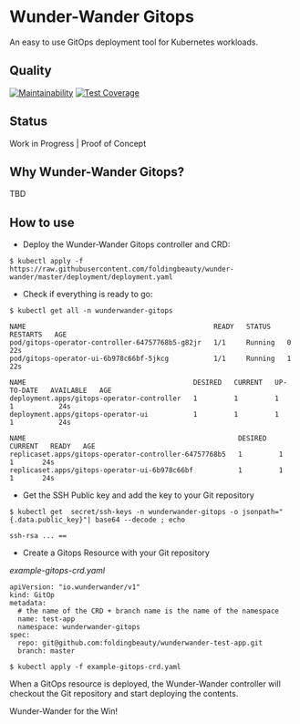 # Wunder-Wander Gitops
An easy to use GitOps deployment tool for Kubernetes workloads.

## Quality
[![Maintainability](https://api.codeclimate.com/v1/badges/1a75cf1d0c809b33d08f/maintainability)](https://codeclimate.com/github/foldingbeauty/wunder-wander/maintainability)
[![Test Coverage](https://api.codeclimate.com/v1/badges/1a75cf1d0c809b33d08f/test_coverage)](https://codeclimate.com/github/foldingbeauty/wunder-wander/test_coverage)

## Status

Work in Progress | Proof of Concept

## Why Wunder-Wander Gitops?

TBD

## How to use

- Deploy the Wunder-Wander Gitops controller and CRD:


`$ kubectl apply -f https://raw.githubusercontent.com/foldingbeauty/wunder-wander/master/deployment/deployment.yaml`


- Check if everything is ready to go:

```
$ kubectl get all -n wunderwander-gitops

NAME                                              READY   STATUS    RESTARTS   AGE
pod/gitops-operator-controller-64757768b5-g82jr   1/1     Running   0          22s
pod/gitops-operator-ui-6b978c66bf-5jkcg           1/1     Running   1          22s

NAME                                         DESIRED   CURRENT   UP-TO-DATE   AVAILABLE   AGE
deployment.apps/gitops-operator-controller   1         1         1            1           24s
deployment.apps/gitops-operator-ui           1         1         1            1           24s

NAME                                                    DESIRED   CURRENT   READY   AGE
replicaset.apps/gitops-operator-controller-64757768b5   1         1         1       24s
replicaset.apps/gitops-operator-ui-6b978c66bf           1         1         1       24s

```

- Get the SSH Public key and add the key to your Git repository

`$ kubectl get  secret/ssh-keys -n wunderwander-gitops -o jsonpath="{.data.public_key}"| base64 --decode ; echo`

```
ssh-rsa ... ==
```

- Create a Gitops Resource with your Git repository


*example-gitops-crd.yaml*
``` 
apiVersion: "io.wunderwander/v1"
kind: GitOp
metadata:
  # the name of the CRD + branch name is the name of the namespace
  name: test-app
  namespace: wunderwander-gitops
spec:
  repo: git@github.com:foldingbeauty/wunderwander-test-app.git
  branch: master
```

`$ kubectl apply -f example-gitops-crd.yaml`

When a GitOps resource is deployed, the Wunder-Wander controller will checkout the Git repository and start deploying the contents. 

Wunder-Wander for the Win!
